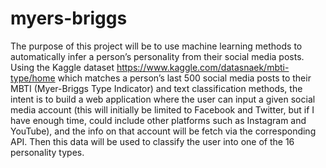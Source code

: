 # myers-briggs
The purpose of this project will be to use machine learning methods to automatically infer a person’s personality from their social media posts. Using the Kaggle dataset https://www.kaggle.com/datasnaek/mbti-type/home which matches a person’s last 500 social media posts to their MBTI (Myer-Briggs Type Indicator) and text classification methods, the intent is to build a web application where the user can input a given social media account (this will initially be limited to Facebook and Twitter, but if I have enough time, could include other platforms such as Instagram and YouTube), and the info on that account will be fetch via the corresponding API. Then this data will be used to classify the user into one of the 16 personality types.
